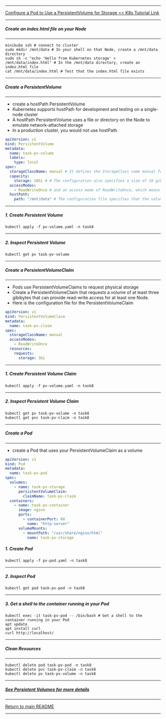 *********************************************************************
[Configure a Pod to Use a PersistentVolume for Storage << K8s Tutorial Link](https://kubernetes.io/docs/tasks/configure-pod-container/configure-persistent-volume-storage/)
*********************************************************************
##### Create an index.html file on your Node
*********************************************************************
```shell
minikube ssh # connect to cluster
sudo mkdir /mnt/data # In your shell on that Node, create a /mnt/data directory
sudo sh -c "echo 'Hello from Kubernetes storage' > /mnt/data/index.html" # In the /mnt/data directory, create an index.html file
cat /mnt/data/index.html # Test that the index.html file exists
```
*********************************************************************
##### Create a PersistentVolume
*********************************************************************
* create a hostPath PersistentVolume
* Kubernetes supports hostPath for development and testing on a single-node cluster
* A hostPath PersistentVolume uses a file or directory on the Node to emulate network-attached storage
* In a production cluster, you would not use hostPath
```yaml
apiVersion: v1
kind: PersistentVolume
metadata:
  name: task-pv-volume
  labels:
    type: local
spec:
  storageClassName: manual # It defines the StorageClass name manual for the PersistentVolume, which will be used to bind PersistentVolumeClaim requests to this PersistentVolume.
  capacity:
    storage: 10Gi # # The configuration also specifies a size of 10 gibibytes
  accessModes:
    - ReadWriteOnce # and an access mode of ReadWriteOnce, which means the volume can be mounted as read-write by a single Node
  hostPath:
    path: "/mnt/data" # The configuration file specifies that the volume is at /mnt/data on the cluster's Node
```
*********************************************************************
##### 1. Create Persistent Volume
```shell
kubectl apply -f pv-volume.yaml -n task8
```
*********************************************************************
##### 2. Inspect Persistent Volume
```shell
kubectl get pv task-pv-volume
```
*********************************************************************
##### Create a PersistentVolumeClaim 
*********************************************************************
* Pods use PersistentVolumeClaims to request physical storage
* Create a PersistentVolumeClaim that requests a volume of at least three gibibytes that can provide read-write access for at least one Node.
* Here is the configuration file for the PersistentVolumeClaim

```yaml
apiVersion: v1
kind: PersistentVolumeClaim
metadata:
  name: task-pv-claim
spec:
  storageClassName: manual
  accessModes:
    - ReadWriteOnce
  resources:
    requests:
      storage: 3Gi
```
*********************************************************************
##### 1. Create Persistent Volume Claim
```shell
kubectl apply -f pv-volume.yaml -n task8
```
*********************************************************************
##### 2. Inspect Persistent Volume Claim
```shell
kubectl get pv task-pv-volume -n task8
kubectl get pvc task-pv-claim -n task8
```
*********************************************************************
##### Create a Pod
*********************************************************************
* create a Pod that uses your PersistentVolumeClaim as a volume
```yaml
apiVersion: v1
kind: Pod
metadata:
  name: task-pv-pod
spec:
  volumes:
    - name: task-pv-storage
      persistentVolumeClaim:
        claimName: task-pv-claim
  containers:
    - name: task-pv-container
      image: nginx
      ports:
        - containerPort: 80
          name: "http-server"
      volumeMounts:
        - mountPath: "/usr/share/nginx/html"
          name: task-pv-storage
```
##### 1. Create Pod
```shell
kubectl apply -f pv-pod.yaml -n task8
```
*********************************************************************
##### 2. Inspect Pod
```shell
kubectl get pod task-pv-pod -n task8
```
*********************************************************************
##### 3. Get a shell to the container running in your Pod
```shell
kubectl exec -it task-pv-pod -- /bin/bash # Get a shell to the container running in your Pod
apt update
apt install curl
curl http://localhost/
```
*********************************************************************
##### Clean Resources
*********************************************************************
```shell
kubectl delete pod task-pv-pod -n task8
kubectl delete pvc task-pv-claim -n task8
kubectl delete pv task-pv-volume -n task8
```
*********************************************************************
##### [See Persistent Volumes for more details](https://kubernetes.io/docs/concepts/storage/persistent-volumes/)
*********************************************************************
[Return to main README](https://github.com/dmitriyshub/kube-hub)
*********************************************************************